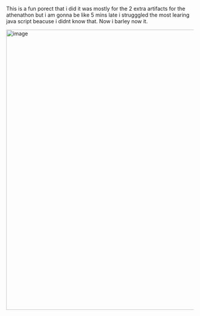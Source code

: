 This is a fun porect that i did it was mostly for the 2 extra artifacts for the athenathon but i am gonna be like 5 mins late
i strugggled the most learing java script beacuse i didnt know that. Now i barley now it.

<img width="1916" height="752" alt="image" src="https://github.com/user-attachments/assets/5f598d45-2fec-4860-ba44-d192048139b2" />

